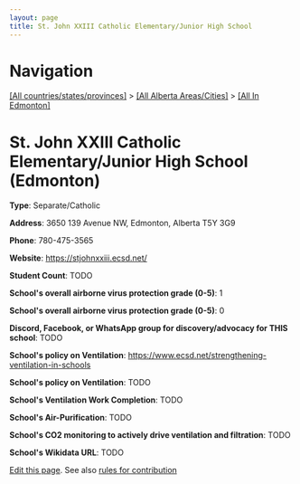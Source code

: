 ```yaml
---
layout: page
title: St. John XXIII Catholic Elementary/Junior High School
---
```

# Navigation

[[All countries/states/provinces]](../../..) > [[All Alberta Areas/Cities]](../..) > [[All In Edmonton]](..)

# St. John XXIII Catholic Elementary/Junior High School (Edmonton)

**Type**: Separate/Catholic

**Address**: 3650 139 Avenue NW, Edmonton, Alberta T5Y 3G9

**Phone**: 780-475-3565

**Website**: <https://stjohnxxiii.ecsd.net/>

**Student Count**: TODO

**School's overall airborne virus protection grade (0-5)**: 1

**School's overall airborne virus protection grade (0-5)**: 0

**Discord, Facebook, or WhatsApp group for discovery/advocacy for THIS school**: TODO

**School's policy on Ventilation**: <https://www.ecsd.net/strengthening-ventilation-in-schools>

**School's policy on Ventilation**: TODO

**School's Ventilation Work Completion**: TODO

**School's Air-Purification**: TODO

**School's CO2 monitoring to actively drive ventilation and filtration**: TODO

**School's Wikidata URL**: TODO


[Edit this page](https://github.com/ventilate-schools/AB/edit/main/./Edmonton/St._John_XXIII_Catholic_Elementary_Junior_High_School.md). See also [rules for contribution](../../../contribution-rules/)